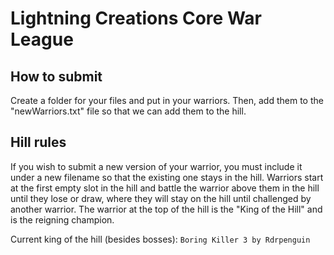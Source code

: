 # Lightning Creations Core War League

## How to submit
Create a folder for your files and put in your warriors. Then, add them to the "newWarriors.txt" file so that we can add them to the hill.

## Hill rules
If you wish to submit a new version of your warrior, you must include it under a new filename so that the existing one stays in the hill. Warriors start at the first empty slot in the hill and battle the warrior above them in the hill until they lose or draw, where they will stay on the hill until challenged by another warrior. The warrior at the top of the hill is the "King of the Hill" and is the reigning champion.

Current king of the hill (besides bosses): `Boring Killer 3 by Rdrpenguin`
